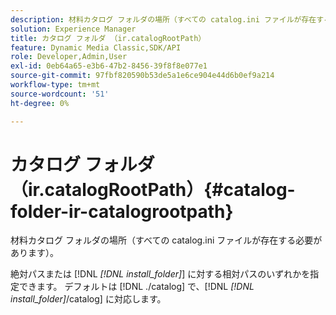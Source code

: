 ```yaml
---
description: 材料カタログ フォルダの場所（すべての catalog.ini ファイルが存在する必要があります）。
solution: Experience Manager
title: カタログ フォルダ （ir.catalogRootPath）
feature: Dynamic Media Classic,SDK/API
role: Developer,Admin,User
exl-id: 0eb64a65-e3b6-47b2-8456-39f8f8e077e1
source-git-commit: 97fbf820590b53de5a1e6ce904e44d6b0ef9a214
workflow-type: tm+mt
source-wordcount: '51'
ht-degree: 0%

---
```


# カタログ フォルダ （ir.catalogRootPath）{#catalog-folder-ir-catalogrootpath}

材料カタログ フォルダの場所（すべての catalog.ini ファイルが存在する必要があります）。

絶対パスまたは [!DNL *[!DNL install_folder]*] に対する相対パスのいずれかを指定できます。 デフォルトは [!DNL ./catalog] で、[!DNL *[!DNL install_folder]*/catalog] に対応します。

